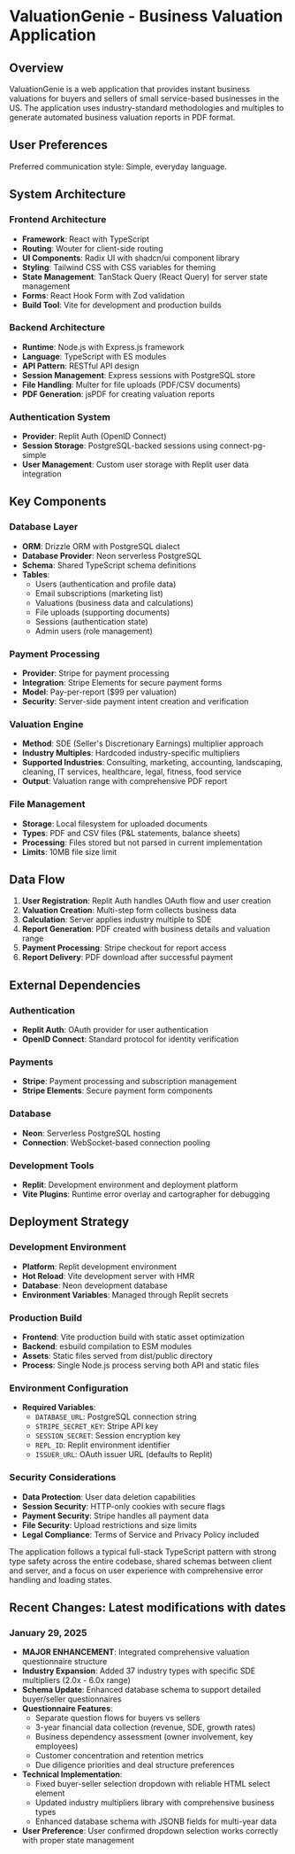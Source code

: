 # ValuationGenie - Business Valuation Application

## Overview

ValuationGenie is a web application that provides instant business valuations for buyers and sellers of small service-based businesses in the US. The application uses industry-standard methodologies and multiples to generate automated business valuation reports in PDF format.

## User Preferences

Preferred communication style: Simple, everyday language.

## System Architecture

### Frontend Architecture
- **Framework**: React with TypeScript
- **Routing**: Wouter for client-side routing
- **UI Components**: Radix UI with shadcn/ui component library
- **Styling**: Tailwind CSS with CSS variables for theming
- **State Management**: TanStack Query (React Query) for server state management
- **Forms**: React Hook Form with Zod validation
- **Build Tool**: Vite for development and production builds

### Backend Architecture
- **Runtime**: Node.js with Express.js framework
- **Language**: TypeScript with ES modules
- **API Pattern**: RESTful API design
- **Session Management**: Express sessions with PostgreSQL store
- **File Handling**: Multer for file uploads (PDF/CSV documents)
- **PDF Generation**: jsPDF for creating valuation reports

### Authentication System
- **Provider**: Replit Auth (OpenID Connect)
- **Session Storage**: PostgreSQL-backed sessions using connect-pg-simple
- **User Management**: Custom user storage with Replit user data integration

## Key Components

### Database Layer
- **ORM**: Drizzle ORM with PostgreSQL dialect
- **Database Provider**: Neon serverless PostgreSQL
- **Schema**: Shared TypeScript schema definitions
- **Tables**:
  - Users (authentication and profile data)
  - Email subscriptions (marketing list)
  - Valuations (business data and calculations)
  - File uploads (supporting documents)
  - Sessions (authentication state)
  - Admin users (role management)

### Payment Processing
- **Provider**: Stripe for payment processing
- **Integration**: Stripe Elements for secure payment forms
- **Model**: Pay-per-report ($99 per valuation)
- **Security**: Server-side payment intent creation and verification

### Valuation Engine
- **Method**: SDE (Seller's Discretionary Earnings) multiplier approach
- **Industry Multiples**: Hardcoded industry-specific multipliers
- **Supported Industries**: Consulting, marketing, accounting, landscaping, cleaning, IT services, healthcare, legal, fitness, food service
- **Output**: Valuation range with comprehensive PDF report

### File Management
- **Storage**: Local filesystem for uploaded documents
- **Types**: PDF and CSV files (P&L statements, balance sheets)
- **Processing**: Files stored but not parsed in current implementation
- **Limits**: 10MB file size limit

## Data Flow

1. **User Registration**: Replit Auth handles OAuth flow and user creation
2. **Valuation Creation**: Multi-step form collects business data
3. **Calculation**: Server applies industry multiple to SDE
4. **Report Generation**: PDF created with business details and valuation range
5. **Payment Processing**: Stripe checkout for report access
6. **Report Delivery**: PDF download after successful payment

## External Dependencies

### Authentication
- **Replit Auth**: OAuth provider for user authentication
- **OpenID Connect**: Standard protocol for identity verification

### Payments
- **Stripe**: Payment processing and subscription management
- **Stripe Elements**: Secure payment form components

### Database
- **Neon**: Serverless PostgreSQL hosting
- **Connection**: WebSocket-based connection pooling

### Development Tools
- **Replit**: Development environment and deployment platform
- **Vite Plugins**: Runtime error overlay and cartographer for debugging

## Deployment Strategy

### Development Environment
- **Platform**: Replit development environment
- **Hot Reload**: Vite development server with HMR
- **Database**: Neon development database
- **Environment Variables**: Managed through Replit secrets

### Production Build
- **Frontend**: Vite production build with static asset optimization
- **Backend**: esbuild compilation to ESM modules
- **Assets**: Static files served from dist/public directory
- **Process**: Single Node.js process serving both API and static files

### Environment Configuration
- **Required Variables**:
  - `DATABASE_URL`: PostgreSQL connection string
  - `STRIPE_SECRET_KEY`: Stripe API key
  - `SESSION_SECRET`: Session encryption key
  - `REPL_ID`: Replit environment identifier
  - `ISSUER_URL`: OAuth issuer URL (defaults to Replit)

### Security Considerations
- **Data Protection**: User data deletion capabilities
- **Session Security**: HTTP-only cookies with secure flags
- **Payment Security**: Stripe handles all payment data
- **File Security**: Upload restrictions and size limits
- **Legal Compliance**: Terms of Service and Privacy Policy included

The application follows a typical full-stack TypeScript pattern with strong type safety across the entire codebase, shared schemas between client and server, and a focus on user experience with comprehensive error handling and loading states.

## Recent Changes: Latest modifications with dates

### January 29, 2025
- **MAJOR ENHANCEMENT**: Integrated comprehensive valuation questionnaire structure
- **Industry Expansion**: Added 37 industry types with specific SDE multipliers (2.0x - 6.0x range)
- **Schema Update**: Enhanced database schema to support detailed buyer/seller questionnaires
- **Questionnaire Features**: 
  - Separate question flows for buyers vs sellers
  - 3-year financial data collection (revenue, SDE, growth rates)
  - Business dependency assessment (owner involvement, key employees)
  - Customer concentration and retention metrics
  - Due diligence priorities and deal structure preferences
- **Technical Implementation**: 
  - Fixed buyer-seller selection dropdown with reliable HTML select element
  - Updated industry multipliers library with comprehensive business types
  - Enhanced database schema with JSONB fields for multi-year data
- **User Preference**: User confirmed dropdown selection works correctly with proper state management